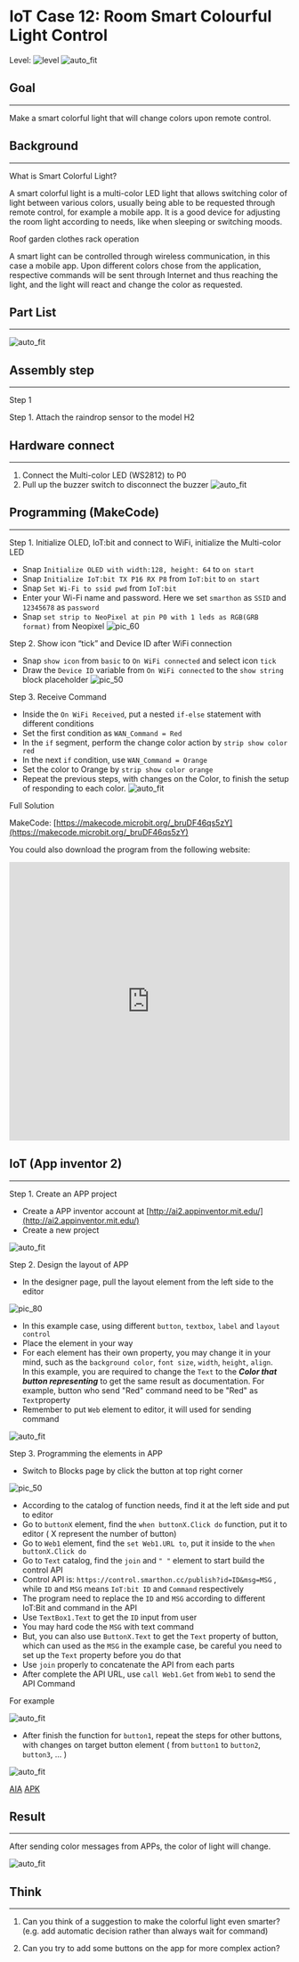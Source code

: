 # IoT Case 12: Room Smart Colourful Light Control

Level: ![level](images/level5.png)
![auto_fit](images/Case12/intro.png)<P>

## Goal
<HR>

Make a smart colorful light that will change colors upon remote control.


## Background
<HR>

<span id="subtitle">What is Smart Colorful Light?</span><BR><P>
A smart colorful light is a multi-color LED light that allows switching color of light between various colors, usually being able to be requested through remote control, for example a mobile app. It is a good device for adjusting the room light according to needs, like when sleeping or switching moods.
<BR><P>
<span id="subtitle">Roof garden clothes rack operation</span><BR><P>
A smart light can be controlled through wireless communication, in this case a mobile app. Upon different colors chose from the application, respective commands will be sent through Internet and thus reaching the light, and the light will react and change the color as requested.<BR><P>


## Part List
<HR>

![auto_fit](images/Case12/Case12_parts.png)<P>
 
## Assembly step
<HR>

<span id="subtitle">Step 1</span><BR><P>
Step 1. Attach the raindrop sensor to the model H2<BR><P>


## Hardware connect
<HR>

1. Connect the Multi-color LED (WS2812) to P0
2. Pull up the buzzer switch to disconnect the buzzer
![auto_fit](images/Case12/Case12_hardware.png)<P>

## Programming (MakeCode)
<HR>

<span id="subtitle">Step 1. Initialize OLED, IoT:bit and connect to WiFi, initialize the Multi-color LED</span><BR><P>
* Snap `Initialize OLED with width:128, height: 64` to `on start`
* Snap `Initialize IoT:bit TX P16 RX P8` from `IoT:bit` to `on start`
* Snap `Set Wi-Fi to ssid pwd` from `IoT:bit`
* Enter your Wi-Fi name and password. Here we set `smarthon` as `SSID` and `12345678` as `password`
* Snap `set strip to NeoPixel at pin P0 with 1 leds as RGB(GRB format)` from Neopixel
![pic_60](images/Case12/Case12_p1.png)<P>

<span id="subtitle">Step 2. Show icon “tick” and Device ID after WiFi connection</span><BR><P>
* Snap `show icon` from `basic` to `On WiFi connected` and select icon `tick`
* Draw the `Device ID` variable from `On WiFi connected` to the `show string` block placeholder
![pic_50](images/Case12/Case12_p2.png)<P>

<span id="subtitle">Step 3. Receive Command</span><BR><P>
* Inside the `On WiFi Received`, put a nested `if-else` statement with different conditions
* Set the first condition as `WAN_Command = Red`
* In the `if` segment, perform the change color action by `strip show color red` 
* In the next `if` condition, use `WAN_Command = Orange`
* Set the color to Orange by `strip show color orange`
* Repeat the previous steps, with changes on the Color, to finish the setup of responding to each color.
![auto_fit](images/Case12/Case12_p3.png)<P>

<span id="subtitle">Full Solution<BR><P>
MakeCode: [https://makecode.microbit.org/_bruDF46qs5zY](https://makecode.microbit.org/_bruDF46qs5zY)<BR><P>
You could also download the program from the following website:<BR>
<iframe src="https://makecode.microbit.org/#pub:_bruDF46qs5zY" width="100%" height="500" frameborder="0"></iframe>


## IoT (App inventor 2)
<HR>

<span id="subtitle">Step 1. Create an APP project<BR><P>

* Create a APP inventor account at [http://ai2.appinventor.mit.edu/](http://ai2.appinventor.mit.edu/)
* Create a new project

![auto_fit](images/Case12/Case12_p4.png)<P>

<span id="subtitle">Step 2. Design the layout of APP<BR><P>

* In the designer page, pull the layout element from the left side to the editor 

![pic_80](images/Case12/Case12_p5.png)<P>

* In this example case, using different `button`, `textbox`, `label` and `layout control`
* Place the element in your way
* For each element has their own property, you may change it in your mind, such as the `background color`, `font size`, `width`, `height`, `align`. <BR>In this example, you are required to change the `Text` to the <I><B>Color that button representing</B></I> to get the same result as documentation. For example, button who send "Red" command need to be "Red" as `Text`property
* Remember to put `Web` element to editor, it will used for sending command

![auto_fit](images/Case12/Case12_p6.png)<P>

<span id="subtitle">Step 3. Programming the elements in APP <BR><P>

* Switch to Blocks page by click the button at top right corner

![pic_50](images/Case12/Case12_p7.png)

* According to the catalog of function needs, find it at the left side and put to editor
* Go to `buttonX` element, find the `when buttonX.Click do` function, put it to editor ( X represent the number of button)
* Go to `Web1` element, find the `set Web1.URL to`, put it inside to the `when buttonX.Click do`
* Go to `Text` catalog, find the `join` and `" "` element to start build the control API
* Control API is: `https://control.smarthon.cc/publish?id=ID&msg=MSG` , while `ID` and `MSG` means `IoT:bit ID` and `Command` respectively 
* The program need to replace the `ID` and `MSG` according to different IoT:Bit and command in the API
* Use `TextBox1.Text` to get the `ID` input from user
* You may hard code the `MSG` with text command
* But, you can also use `ButtonX.Text` to get the `Text` property of button, which can used as the `MSG` in the example case, be careful you need to set up the `Text` property before you do that 
* Use `join` properly to concatenate the API from each parts
* After complete the API URL, use `call Web1.Get` from `Web1` to send the API Command

For example<P>

![auto_fit](images/Case12/Case12_p8.png)<P>

* After finish the function for `button1`, repeat the steps for other buttons, with changes on target button element ( from `button1` to `button2`, `button3`, ... )

![auto_fit](images/Case12/Case12_p9.png)<P>

[AIA](https://raw.githubusercontent.com/SMARTHON/smarthon-docs-en/master/docs/_static/smarthome_case12_app.aia)
[APK](https://raw.githubusercontent.com/SMARTHON/smarthon-docs-en/master/docs/_static/smarthome_case12_app.apk)


## Result
<HR>
After sending color messages from APPs, the color of light will change.<BR><P>

![auto_fit](images/Case12/Case12_result.png)<P>

## Think
<HR>

1. Can you think of a suggestion to make the colorful light even smarter?<BR>
(e.g. add automatic decision rather than always wait for command)<P>
2. Can you try to add some buttons on the app for more complex action?
